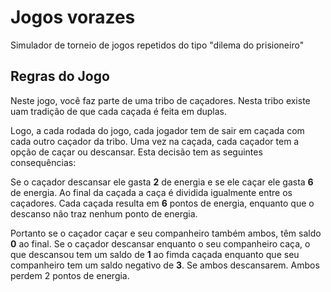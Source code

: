 Jogos vorazes
=============

Simulador de torneio de jogos repetidos do tipo "dilema do prisioneiro" 


## Regras do Jogo

Neste jogo, você faz parte de uma tribo de caçadores. Nesta tribo existe uam tradição de que cada caçada é feita em duplas.

Logo, a cada rodada do jogo, cada jogador tem de sair em caçada com cada outro caçador da tribo. Uma vez na caçada, cada caçador tem a opção de caçar ou descansar. Esta decisão tem as seguintes consequências: 
 
 Se o caçador descansar ele gasta **2** de energia e se ele caçar ele gasta **6** de energia. Ao final da caçada a caça é dividida igualmente entre os caçadores. Cada caçada resulta em **6** pontos de energia, enquanto que o descanso não traz nenhum ponto de energia.
 
 Portanto se o caçador caçar e seu companheiro também ambos, têm saldo **0** ao final. Se o caçador descansar enquanto o seu companheiro caça, o que descansou tem um saldo de **1** ao fimda caçada enquanto que seu companheiro tem um saldo negativo de **3**. Se ambos descansarem. Ambos perdem 2 pontos de energia.


